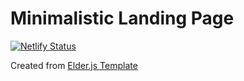 # Minimalistic Landing Page

[![Netlify Status](https://api.netlify.com/api/v1/badges/f0be4614-d69e-4ce1-83b8-cb53e1031ce5/deploy-status)](https://app.netlify.com/sites/filiphalas/deploys)

Created from [Elder.js Template](https://github.com/Elderjs/template)
